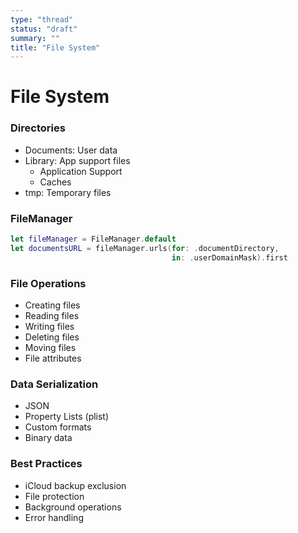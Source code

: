 ```yaml
---
type: "thread"
status: "draft"
summary: ""
title: "File System"
---
```


# File System


### Directories
- Documents: User data
- Library: App support files
  - Application Support
  - Caches
- tmp: Temporary files

### FileManager
```swift
let fileManager = FileManager.default
let documentsURL = fileManager.urls(for: .documentDirectory, 
                                    in: .userDomainMask).first
```

### File Operations
- Creating files
- Reading files
- Writing files
- Deleting files
- Moving files
- File attributes

### Data Serialization
- JSON
- Property Lists (plist)
- Custom formats
- Binary data

### Best Practices
- iCloud backup exclusion
- File protection
- Background operations
- Error handling

